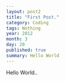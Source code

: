 ```yaml
---
layout: post2
title: "First Post."
category: Coding
tags: Nothing
year: 2012
month: 3
day: 20
published: true
summary: Hello World
---
```


Hello World..


